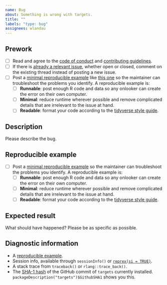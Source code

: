 ```yaml
---
name: Bug
about: Something is wrong with targets.
title: ""
labels: "type: bug"
assignees: wlandau
---
```


## Prework

* [ ] Read and agree to the [code of conduct](https://github.com/ropensci/targets/blob/main/CODE_OF_CONDUCT.md) and [contributing guidelines](https://github.com/ropensci/targets/blob/main/CONTRIBUTING.md).
* [ ] If there is [already a relevant issue](https://github.com/ropensci/targets/issues), whether open or closed, comment on the existing thread instead of posting a new issue.
* [ ] Post a [minimal reproducible example](https://www.tidyverse.org/help/) like [this one](https://github.com/ropensci/targets/issues/256#issuecomment-754229683) so the maintainer can troubleshoot the problems you identify. A reproducible example is:
    * [ ] **Runnable**: post enough R code and data so any onlooker can create the error on their own computer.
    * [ ] **Minimal**: reduce runtime wherever possible and remove complicated details that are irrelevant to the issue at hand.
    * [ ] **Readable**: format your code according to the [tidyverse style guide](https://style.tidyverse.org/).

## Description

Please describe the bug.

## Reproducible example

* [ ] Post a [minimal reproducible example](https://www.tidyverse.org/help/) so the maintainer can troubleshoot the problems you identify. A reproducible example is:
    * [ ] **Runnable**: post enough R code and data so any onlooker can create the error on their own computer.
    * [ ] **Minimal**: reduce runtime wherever possible and remove complicated details that are irrelevant to the issue at hand.
    * [ ] **Readable**: format your code according to the [tidyverse style guide](https://style.tidyverse.org/).

## Expected result

What should have happened? Please be as specific as possible.

## Diagnostic information

* A [reproducible example](https://github.com/tidyverse/reprex).
* Session info, available through `sessionInfo()` or [`reprex(si = TRUE)`](https://github.com/tidyverse/reprex).
* A stack trace from `traceback()` or `rlang::trace_back()`.
* The [SHA-1 hash](https://git-scm.com/book/en/v1/Getting-Started-Git-Basics#Git-Has-Integrity) of the GitHub commit of `targets` currently installed. `packageDescription("targets")$GithubSHA1` shows you this.
